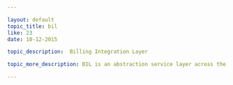 ```yaml
---

layout: default
topic_title: bil
like: 23
date: 10-12-2015

topic_description:  Billing Integration Layer

topic_more_description: BIL is an abstraction service layer across the Services Segment. Any communication within the servies applications like ( Delta , SODS etc ) happen throught BIL layer. OCI communicates the Order and Order status information to BIL Layer for APJ and EMEA regions )

---
```

